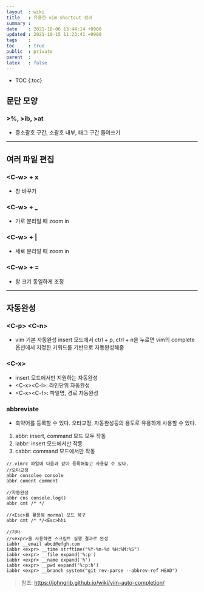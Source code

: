 ```yaml
---
layout  : wiki
title   : 유용한 vim shortcut 정리 
summary : 
date    : 2021-10-06 13:44:14 +0900
updated : 2021-10-15 11:23:41 +0900
tags    : 
toc     : true
public  : private
parent  : 
latex   : false
---
```

* TOC
{:toc}

## 문단 모양

### >%, >ib, >at
- 중소괄호 구간, 소괄호 내부, 태그 구간 들여쓰기

--- 
## 여러 파일 편집

### \<C-w> + x
- 창 바꾸기

### \<C-w> + _
- 가로 분리일 때 zoom in

### \<C-w> + | 
- 세로 분리일 때 zoom in

### \<C-w> + =
- 창 크기 동일하게 조정


---
## 자동완성

### \<C-p> \<C-n>
- vim 기본 자동완성 insert 모드에서 ctrl + p, ctrl + n을 누르면
vim의 complete 옵션에서 지정한 키워드를 기반으로 자동완성해줌

### \<C-x>
- insert 모드에서만 지원하는 자동완성
- \<C-x>\<C-l>: 라인단위 자동완성
- \<C-x>\<C-f>: 파일명, 경로 자동완성

### abbreviate
- 축약어를 등록할 수 있다. 오타교정, 자동완성등의 용도로 유용하게 사용할 수 있다. 
 
1. abbr: insert, command 모드 모두 작동
2. iabbr: insert 모드에서만 작동
3. cabbr: command 모드에서만 작동

```vim
//.vimrc 파일에 다음과 같이 등록해놓고 사용할 수 있다.
//오타교정
abbr consolee console
abbr coment comment

//자동완성
abbr cns console.log()
abbr cmt /* */

//<Esc>를 활용해 normal 모드 복구
abbr cmt /* */<Esc>hhi

//기타 
//<expr>을 사용하면 스크립트 실행 결과로 완성
iabbr __email abcd@efgh.com
iabbr <expr> __time strftime("%Y-%m-%d %H:%M:%S")
iabbr <expr> __file expand('%:p')
iabbr <expr> __name expand('%')
iabbr <expr> __pwd expand('%:p:h')
iabbr <expr> __branch system("git rev-parse --abbrev-ref HEAD")
```
> 참조: <https://johngrib.github.io/wiki/vim-auto-completion/>
